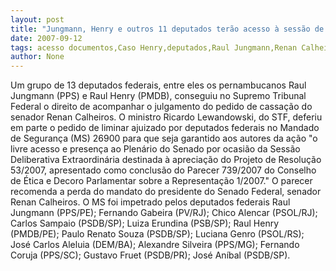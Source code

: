 ```yaml
---
layout: post
title: "Jungmann, Henry e outros 11 deputados terão acesso à sessão de Renan"
date: 2007-09-12
tags: acesso documentos,Caso Henry,deputados,Raul Jungmann,Renan Calheiros,sessão solene
author: None
---
```

Um grupo de 13 deputados federais, entre eles os pernambucanos Raul Jungmann (PPS) e Raul Henry (PMDB), conseguiu no Supremo Tribunal Federal o direito de acompanhar o julgamento do pedido de cassa&ccedil;&atilde;o do senador Renan Calheiros. O ministro Ricardo Lewandowski, do&nbsp;STF, deferiu em parte o pedido de&nbsp;liminar ajuizado por deputados federais no Mandado de Seguran&ccedil;a (MS) 26900 para que seja garantido aos&nbsp;autores da a&ccedil;&atilde;o&nbsp;&quot;o livre acesso e presen&ccedil;a ao Plen&aacute;rio do Senado por ocasi&atilde;o da Sess&atilde;o Deliberativa Extraordin&aacute;ria destinada &agrave; aprecia&ccedil;&atilde;o do Projeto de Resolu&ccedil;&atilde;o 53/2007, apresentado como conclus&atilde;o do Parecer 739/2007 do Conselho de &Eacute;tica e Decoro Parlamentar sobre a Representa&ccedil;&atilde;o 1/2007.&quot;&nbsp;O parecer recomenda a perda do mandato do presidente do Senado Federal, senador Renan Calheiros. 
O MS foi impetrado pelos deputados federais Raul Jungmann (PPS/PE); Fernando Gabeira (PV/RJ); Chico Alencar (PSOL/RJ); Carlos Sampaio (PSDB/SP); Luiza Erundina (PSB/SP); Raul Henry (PMDB/PE); Paulo Renato Souza (PSDB/SP); Luciana Genro (PSOL/RS); Jos&eacute; Carlos Aleluia (DEM/BA); Alexandre Silveira (PPS/MG); Fernando Coruja (PPS/SC); Gustavo Fruet (PSDB/PR); Jos&eacute; An&iacute;bal (PSDB/SP). 